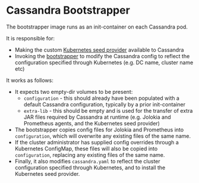 # Cassandra Bootstrapper

The bootstrapper image runs as an init-container on each Cassandra pod. 

It is responsible for:

- Making the custom [Kubernetes seed provider](seed-provider/README.md) available to Cassandra
- Invoking the [bootstrapper](bootstrapper/README.md) to modify the Cassandra config to reflect the configuration specified through Kubernetes (e.g. DC name, cluster name etc) 

It works as follows:

- It expects two empty-dir volumes to be present:
  - `configuration` - this should already have been populated with a default Cassandra configuration, typically by
    a prior init-container
  - `extra-lib` - this should be empty and is used for the transfer of extra JAR files required by Cassandra at
    runtime (e.g. Jolokia and Prometheus agents, and the Kubernetes seed provider)
- The bootstrapper copies config files for Jolokia and Prometheus into `configuration`, which will overwrite any
  existing files of the same name.
- If the cluster administrator has supplied config overrides through a Kubernetes ConfigMap, these files will also be
  copied into `configuration`, replacing any existing files of the same name.
- Finally, it also modifies `cassandra.yaml` to reflect the cluster configuration specified through Kubernetes, and to
  install the Kubernetes seed provider.
